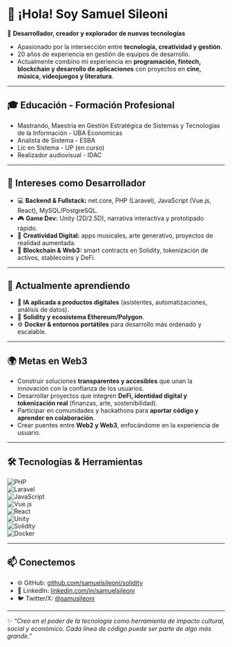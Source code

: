 # 👋 ¡Hola! Soy Samuel Sileoni  

🎯 **Desarrollador, creador y explorador de nuevas tecnologías**  
- Apasionado por la intersección entre **tecnología, creatividad y gestión**. 
- 20 años de experiencia en gestión de equipos de desarrollo.
- Actualmente combino mi experiencia en **programación, fintech, blockchain y desarrollo de aplicaciones** con proyectos en **cine, música, videojuegos y literatura**.  

---
## 🎓 Educación - Formación Profesional
- Mastrando, Maestria en Gestión Estratégica de Sistemas y Tecnologías de la Información - UBA Economicas
- Analista de Sistema - ESBA
- Lic en Sistema - UP (en curso)
- Realizador audiovisual - IDAC

---

## 🚀 Intereses como Desarrollador
- 💻 **Backend & Fullstack:** net.core, PHP (Laravel), JavaScript (Vue.js, React), MySQL/PostgreSQL.  
- 🎮 **Game Dev:** Unity (2D/2.5D), narrativa interactiva y prototipado rápido.  
- 🎨 **Creatividad Digital:** apps musicales, arte generativo, proyectos de realidad aumentada.  
- 🔐 **Blockchain & Web3:** smart contracts en Solidity, tokenización de activos, stablecoins y DeFi.  

---

## 🌱 Actualmente aprendiendo
- 🦾 **IA aplicada a productos digitales** (asistentes, automatizaciones, análisis de datos).  
- 🔗 **Solidity y ecosistema Ethereum/Polygon**.  
- ⚙️ **Docker & entornos portátiles** para desarrollo más ordenado y escalable.  

---

## 🌍 Metas en Web3
- Construir soluciones **transparentes y accesibles** que unan la innovación con la confianza de los usuarios.  
- Desarrollar proyectos que integren **DeFi, identidad digital y tokenización real** (finanzas, arte, sostenibilidad).  
- Participar en comunidades y hackathons para **aportar código y aprender en colaboración**.  
- Crear puentes entre **Web2 y Web3**, enfocándome en la experiencia de usuario.  

---

## 🛠️ Tecnologías & Herramientas  
![PHP](https://img.shields.io/badge/PHP-777BB4?style=for-the-badge&logo=php&logoColor=white)  
![Laravel](https://img.shields.io/badge/Laravel-FF2D20?style=for-the-badge&logo=laravel&logoColor=white)  
![JavaScript](https://img.shields.io/badge/JavaScript-F7DF1E?style=for-the-badge&logo=javascript&logoColor=black)  
![Vue.js](https://img.shields.io/badge/Vue.js-35495E?style=for-the-badge&logo=vuedotjs&logoColor=4FC08D)  
![React](https://img.shields.io/badge/React-20232A?style=for-the-badge&logo=react&logoColor=61DAFB)  
![Unity](https://img.shields.io/badge/Unity-100000?style=for-the-badge&logo=unity&logoColor=white)  
![Solidity](https://img.shields.io/badge/Solidity-363636?style=for-the-badge&logo=solidity&logoColor=white)  
![Docker](https://img.shields.io/badge/Docker-2496ED?style=for-the-badge&logo=docker&logoColor=white)  

---

## 📫 Conectemos
- 🌐 GitHub: [github.com/samuelsileoni/solidity](https://github.com/samuelsileoni/solidity)  
- 💼 LinkedIn: [linkedin.com/in/samuelsileoni](https://ar.linkedin.com/in/samuelsileoni)  
- 🐦 Twitter/X: [@samusileoni](https://x.com/samuelsileoni)  

---

✨ *“Creo en el poder de la tecnología como herramienta de impacto cultural, social y económico. Cada línea de código puede ser parte de algo más grande.”*  

